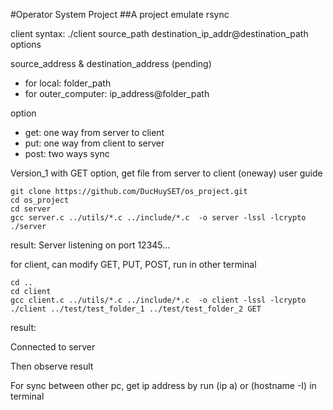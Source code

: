 #Operator System Project
##A project emulate rsync

client syntax: ./client source_path destination_ip_addr@destination_path options

source_address & destination_address (pending)
- for local: folder_path
- for outer_computer: ip_address@folder_path

option
- get: one way from server to client
- put: one way from client to server
- post: two ways sync

Version_1 with GET option, get file from server to client (oneway)
user guide
```
git clone https://github.com/DucHuySET/os_project.git
cd os_project
cd server
gcc server.c ../utils/*.c ../include/*.c  -o server -lssl -lcrypto
./server
```
result: Server listening on port 12345...

for client, can modify GET, PUT, POST, run in other terminal
```
cd ..
cd client
gcc client.c ../utils/*.c ../include/*.c  -o client -lssl -lcrypto
./client ../test/test_folder_1 ../test/test_folder_2 GET
```
result: 

Connected to server

Then observe result

For sync between other pc, get ip address by run (ip a) or (hostname -I) in terminal
